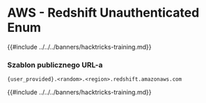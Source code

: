 # AWS - Redshift Unauthenticated Enum

{{#include ../../../banners/hacktricks-training.md}}

### Szablon publicznego URL-a
```
{user_provided}.<random>.<region>.redshift.amazonaws.com
```
{{#include ../../../banners/hacktricks-training.md}}

